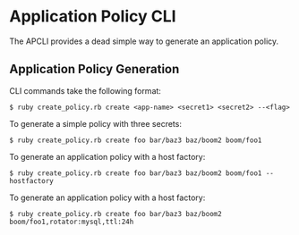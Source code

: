 # Application Policy CLI

The APCLI provides a dead simple way to generate an application policy.

## Application Policy Generation

CLI commands take the following format:
```
$ ruby create_policy.rb create <app-name> <secret1> <secret2> --<flag>
```

To generate a simple policy with three secrets:
```
$ ruby create_policy.rb create foo bar/baz3 baz/boom2 boom/foo1
```

To generate an application policy with a host factory:
```
$ ruby create_policy.rb create foo bar/baz3 baz/boom2 boom/foo1 --hostfactory
```

To generate an application policy with a host factory:
```
$ ruby create_policy.rb create foo bar/baz3 baz/boom2 boom/foo1,rotator:mysql,ttl:24h
```
